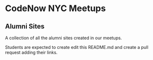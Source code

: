 # CodeNow NYC Meetups

## Alumni Sites

A collection of all the alumni sites created in our meetups.

Students are expected to create edit this README.md and create
a pull request adding their links.
